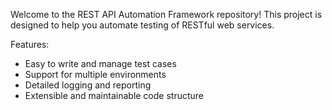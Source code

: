 Welcome to the REST API Automation Framework repository! This project is designed to help you automate testing of RESTful web services. 

Features:
  - Easy to write and manage test cases
  - Support for multiple environments
  - Detailed logging and reporting
  - Extensible and maintainable code structure
